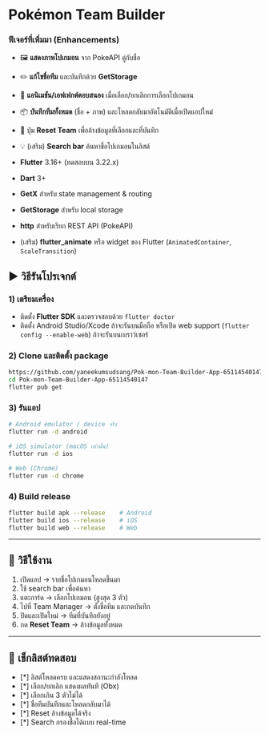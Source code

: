 # Pokémon Team Builder


### ฟีเจอร์ที่เพิ่มมา (Enhancements)

* 🖼️ **แสดงภาพโปเกมอน** จาก PokeAPI คู่กับชื่อ
* ✏️ **แก้ไขชื่อทีม** และบันทึกด้วย **GetStorage**
* 🎨 **แอนิเมชัน/เอฟเฟกต์ตอบสนอง** เมื่อเลือก/ยกเลิกการเลือกโปเกมอน
* 📦 **บันทึกทีมทั้งหมด** (ชื่อ + ภาพ) และโหลดกลับมาอัตโนมัติเมื่อเปิดแอปใหม่
* 🔗 ปุ่ม **Reset Team** เพื่อล้างข้อมูลที่เลือกและที่บันทึก
* 💡 (เสริม) **Search bar** ค้นหาชื่อโปเกมอนในลิสต์

* **Flutter** 3.16+ (ทดสอบบน 3.22.x)
* **Dart** 3+
* **GetX** สำหรับ state management & routing
* **GetStorage** สำหรับ local storage
* **http** สำหรับเรียก REST API (PokeAPI)
* (เสริม) **flutter\_animate** หรือ widget ของ Flutter (`AnimatedContainer`, `ScaleTransition`)

## ▶️ วิธีรันโปรเจกต์

### 1) เตรียมเครื่อง

* ติดตั้ง **Flutter SDK** และตรวจสอบด้วย `flutter doctor`
* ติดตั้ง Android Studio/Xcode ถ้าจะรันบนมือถือ หรือเปิด web support (`flutter config --enable-web`) ถ้าจะรันบนเบราว์เซอร์

### 2) Clone และติดตั้ง package

```bash
https://github.com/yaneekumsudsang/Pok-mon-Team-Builder-App-65114540147.git
cd Pok-mon-Team-Builder-App-65114540147
flutter pub get
```

### 3) รันแอป

```bash
# Android emulator / device จริง
flutter run -d android

# iOS simulator (macOS เท่านั้น)
flutter run -d ios

# Web (Chrome)
flutter run -d chrome
```

### 4) Build release

```bash
flutter build apk --release    # Android
flutter build ios --release    # iOS
flutter build web --release    # Web
```

---

## 🧭 วิธีใช้งาน

1. เปิดแอป → รายชื่อโปเกมอนโหลดขึ้นมา
2. ใช้ search bar เพื่อค้นหา
3. แตะการ์ด → เลือกโปเกมอน (สูงสุด 3 ตัว)
4. ไปที่ Team Manager → ตั้งชื่อทีม และกดบันทึก
5. ปิดและเปิดใหม่ → ทีมที่บันทึกยังอยู่
6. กด **Reset Team** → ล้างข้อมูลทั้งหมด

---

## 🧪 เช็กลิสต์ทดสอบ

* [*] ลิสต์โหลดครบ และแสดงสถานะกำลังโหลด
* [*] เลือก/ยกเลิก แสดงผลทันที (Obx)
* [*] เลือกเกิน 3 ตัวไม่ได้
* [*] ชื่อทีมบันทึกและโหลดกลับมาได้
* [*] Reset ล้างข้อมูลได้จริง
* [*] Search กรองชื่อได้แบบ real-time
